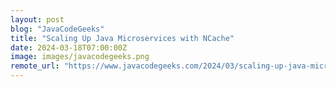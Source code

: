 ```yaml
---
layout: post
blog: "JavaCodeGeeks"
title: "Scaling Up Java Microservices with NCache"
date: 2024-03-18T07:00:00Z
image: images/javacodegeeks.png
remote_url: "https://www.javacodegeeks.com/2024/03/scaling-up-java-microservices-with-ncache.html"
---
```

